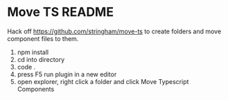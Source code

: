 # Move TS README

Hack off https://github.com/stringham/move-ts to create folders and move component files to them.

1) npm install
2) cd into directory
3) code .
4) press F5 run plugin in a new editor
5) open explorer, right click a folder and click Move Typescript Components
